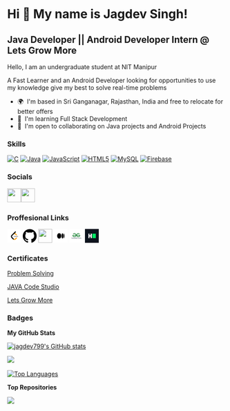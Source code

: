 Hi 👋 My name is Jagdev Singh!
==============================

Java Developer || Android Developer Intern @ Lets Grow More
-----------------------------------------------------------

Hello, I am an undergraduate student at NIT Manipur <p>A Fast Learner and an Android Developer looking for opportunities to use my knowledge give my best to solve real-time problems  </p>

* 🌍  I'm based in Sri Ganganagar, Rajasthan, India and free to relocate for better offers
* 🧠  I'm learning Full Stack Development
* 🤝  I'm open to collaborating on Java projects and Android Projects

### Skills

<p align="left">
<a href="https://docs.microsoft.com/en-us/cpp/?view=msvc-170" target="_blank" rel="noreferrer"><img src="https://raw.githubusercontent.com/danielcranney/readme-generator/main/public/icons/skills/c-colored.svg" width="36" height="36" alt="C" /></a>
<a href="https://www.oracle.com/java/" target="_blank" rel="noreferrer"><img src="https://raw.githubusercontent.com/danielcranney/readme-generator/main/public/icons/skills/java-colored.svg" width="36" height="36" alt="Java" /></a>
<a href="https://developer.mozilla.org/en-US/docs/Web/JavaScript" target="_blank" rel="noreferrer"><img src="https://raw.githubusercontent.com/danielcranney/readme-generator/main/public/icons/skills/javascript-colored.svg" width="36" height="36" alt="JavaScript" /></a>
<a href="https://developer.mozilla.org/en-US/docs/Glossary/HTML5" target="_blank" rel="noreferrer"><img src="https://raw.githubusercontent.com/danielcranney/readme-generator/main/public/icons/skills/html5-colored.svg" width="36" height="36" alt="HTML5" /></a>
<a href="https://www.mysql.com/" target="_blank" rel="noreferrer"><img src="https://raw.githubusercontent.com/danielcranney/readme-generator/main/public/icons/skills/mysql-colored.svg" width="36" height="36" alt="MySQL" /></a>
<a href="https://firebase.google.com/" target="_blank" rel="noreferrer"><img src="https://raw.githubusercontent.com/danielcranney/readme-generator/main/public/icons/skills/firebase-colored.svg" width="36" height="36" alt="Firebase" /></a>
</p>


### Socials

<p align="left"> <a href="https://www.facebook.com/jagdevpanwar799" target="_blank" rel="noreferrer"><img src="https://raw.githubusercontent.com/danielcranney/readme-generator/main/public/icons/socials/facebook.svg" width="32" height="32" /></a><a href="http://www.instagram.com/itz_panwar" target="_blank" rel="noreferrer"><img src="https://raw.githubusercontent.com/danielcranney/readme-generator/main/public/icons/socials/instagram.svg" width="32" height="32" /></a> </p>

### Proffesional Links
<p>
  <a href="https://leetcode.com/itz_panwar/" target="_blank" rel="noreferrer"><img src="leet.png" width="32" height="32" /></a>
   <a href="https://www.github.com/jagdev799" target="_blank" rel="noreferrer"><img src="GitHub-Mark.png" width="32" height="32" /></a>
  <a href="https://www.linkedin.com/in/itzpanwar" target="_blank" rel="noreferrer"><img src="https://raw.githubusercontent.com/danielcranney/readme-generator/main/public/icons/socials/linkedin.svg" width="32" height="32" /></a> 
 <a href="http://www.medium.com/@panwarjagdev" target="_blank" rel="noreferrer"><img src="medium.png" width="32" height="32"/></a>
  <a href="https://auth.geeksforgeeks.org/user/panwarjagdev" target="_blank" rel="noreferrer"><img src="gfg.png" width="32" height="32"/></a>
  <a href="https://www.hackerrank.com/panwarjagdev" target="_blank" rel="noreferrer"><img src="hr.png" width="32" height="32"/></a>
  
  </p>
  
  
### Certificates

 <p>
   <a href="https://www.hackerrank.com/certificates/7a62ec4eda4e" target="_blank" rel="noreferrer">Problem Solving</a> </p>
   <p>
   <a href="https://files.codingninjas.in/certi_image606278b0d520c8401efb4df336048e8b155b4.jpg" target="_blank" rel="noreferrer">JAVA Code Studio</a> </p><p>
   <a href="https://drive.google.com/file/d/1aNv9RwKlGQJTSC75Ckyv335MclrR02jM/view" target="_blank" rel="noreferrer">Lets Grow More</a> </p>
  
### Badges

<b>My GitHub Stats</b>

<a href="http://www.github.com/jagdev799"><img src="https://github-readme-stats.vercel.app/api?username=jagdev799&show_icons=true&hide=&count_private=true&title_color=3382ed&text_color=a855f7&icon_color=0891b2&bg_color=1c1917&hide_border=true&show_icons=true" alt="jagdev799's GitHub stats" /></a>

<a href="http://www.github.com/jagdev799"><img src="https://github-readme-streak-stats.herokuapp.com/?user=jagdev799&stroke=a855f7&background=1c1917&ring=3382ed&fire=3382ed&currStreakNum=a855f7&currStreakLabel=3382ed&sideNums=a855f7&sideLabels=a855f7&dates=a855f7&hide_border=true" /></a>

<a href="https://github.com/jagdev799" align="left"><img src="https://github-readme-stats.vercel.app/api/top-langs/?username=jagdev799&langs_count=10&title_color=3382ed&text_color=a855f7&icon_color=0891b2&bg_color=1c1917&hide_border=true&locale=en&custom_title=Top%20%Languages" alt="Top Languages" /></a>

<b>Top Repositories</b>

<div width="100%" align="center"><a href="https://github.com/jagdev799/Face-Detector" align="left"><img align="left" width="45%" src="https://github-readme-stats.vercel.app/api/pin/?username=jagdev799&repo=Face-Detector&title_color=3382ed&text_color=a855f7&icon_color=0891b2&bg_color=1c1917&hide_border=true&locale=en" /></a></div><br /><br /><br /><br /><br /><br /><br />

